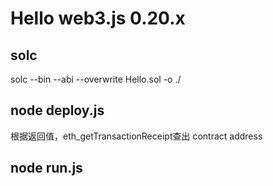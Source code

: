 # Hello web3.js 0.20.x

## solc 

solc --bin --abi --overwrite Hello.sol -o ./

## node deploy.js

根据返回值，eth_getTransactionReceipt查出 contract address

## node run.js